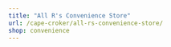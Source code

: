 ```yaml
---
title: "All R's Convenience Store"
url: /cape-croker/all-rs-convenience-store/
shop: convenience
---
```

